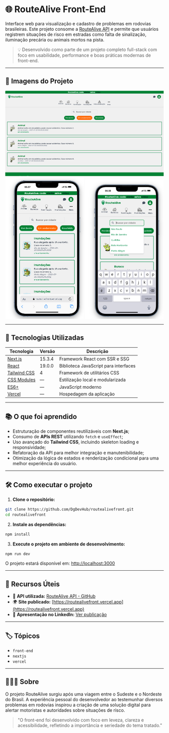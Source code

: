 # 🌐 RouteAlive Front-End

Interface web para visualização e cadastro de problemas em rodovias brasileiras. Este projeto consome a [RouteAlive API](https://github.com/DgDevHub/RouteAlive) e permite que usuários registrem situações de risco em estradas como falta de sinalização, iluminação precária ou animais mortos na pista.

> 💡 Desenvolvido como parte de um projeto completo full-stack com foco em usabilidade, performance e boas práticas modernas de front-end.

---

## 📸 Imagens do Projeto

<div align="center">
  <img src="/public/images/desktop-route.png" width="600px" alt="Tela desktop" />
  <br />
  <img src="/public/images/mobile-route.png" width="250px" alt="Tela mobile" />
  <img src="/public/images/search-route.png" width="250px" alt="Tela busca" />
</div>

---

## 🚀 Tecnologias Utilizadas

| Tecnologia       | Versão          | Descrição |
|------------------|-----------------|-----------|
| [Next.js](https://nextjs.org/) | 15.3.4 | Framework React com SSR e SSG |
| [React](https://reactjs.org/) | 19.0.0 | Biblioteca JavaScript para interfaces |
| [Tailwind CSS](https://tailwindcss.com/) | 4 | Framework de utilitários CSS |
| [CSS Modules](https://github.com/css-modules/css-modules) | — | Estilização local e modularizada |
| [ES6+](https://262.ecma-international.org/6.0/) | — | JavaScript moderno |
| [Vercel](https://vercel.com/) | — | Hospedagem da aplicação |

---

## 📚 O que foi aprendido

- Estruturação de componentes reutilizáveis com **Next.js**;
- Consumo de **APIs REST** utilizando `fetch` e `useEffect`;
- Uso avançado do **Tailwind CSS**, incluindo skeleton loading e responsividade;
- Refatoração da API para melhor integração e manutenibilidade;
- Otimização da lógica de estados e renderização condicional para uma melhor experiência do usuário.

---

## 🛠️ Como executar o projeto

1. **Clone o repositório:**

```bash
git clone https://github.com/DgDevHub/routealivefront.git
cd routealivefront
```

2. **Instale as dependências:**

```bash
npm install


```

3. **Execute o projeto em ambiente de desenvolvimento:**

```bash
npm run dev
```

O projeto estará disponível em: [http://localhost:3000](http://localhost:3000)

---

## 🔗 Recursos Úteis

- 🔌 **API utilizada:** [RouteAlive API - GitHub](https://github.com/DgDevHub/RouteAlive)
- 🌍 **Site publicado:** [https://routealivefront.vercel.app](https://routealivefront.vercel.app)
- 💼 **Apresentação no LinkedIn:** [Ver publicação](https://www.linkedin.com/feed/update/urn:li:ugcPost:7348648904592142336/)

---

## 🏷️ Tópicos

- `front-end`
- `nextjs`
- `vercel`

---

## 🙋🏾‍♂️ Sobre

O projeto RouteAlive surgiu após uma viagem entre o Sudeste e o Nordeste do Brasil. A experiência pessoal do desenvolvedor ao testemunhar diversos problemas em rodovias inspirou a criação de uma solução digital para alertar motoristas e autoridades sobre situações de risco.

> "O front-end foi desenvolvido com foco em leveza, clareza e acessibilidade, refletindo a importância e seriedade do tema tratado."
